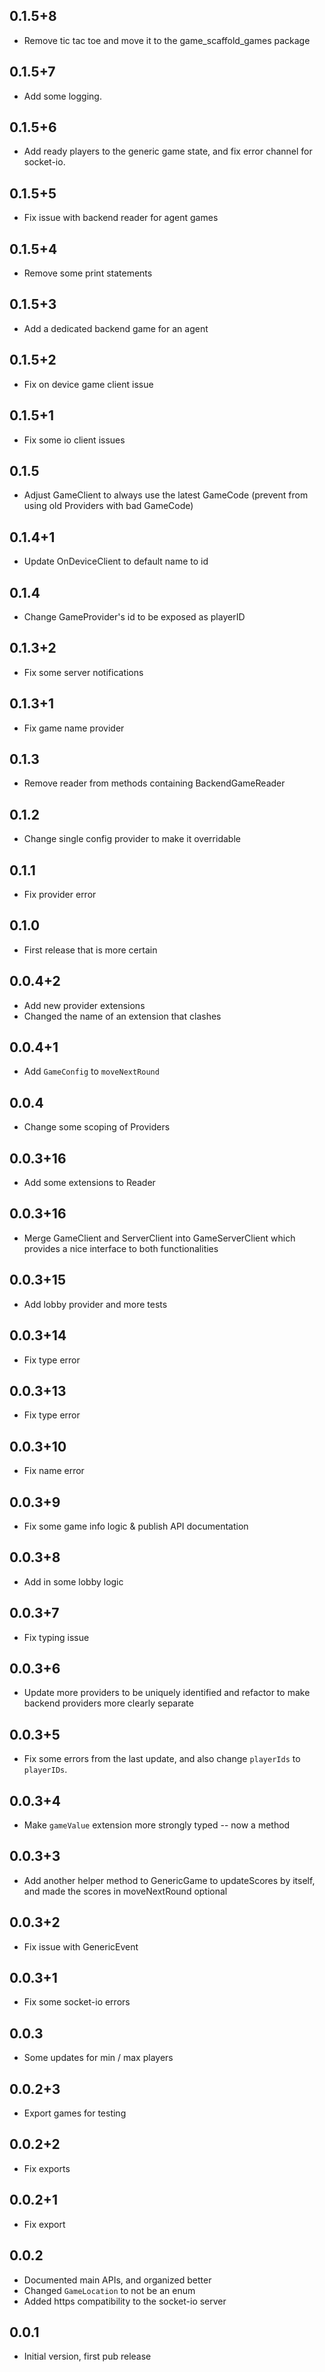 ## 0.1.5+8

- Remove tic tac toe and move it to the game_scaffold_games package
  
## 0.1.5+7

- Add some logging.

## 0.1.5+6

- Add ready players to the generic game state, and fix error channel for socket-io.

## 0.1.5+5

- Fix issue with backend reader for agent games

## 0.1.5+4

- Remove some print statements

## 0.1.5+3

- Add a dedicated backend game for an agent

## 0.1.5+2

- Fix on device game client issue
  
## 0.1.5+1

- Fix some io client issues

## 0.1.5

- Adjust GameClient to always use the latest GameCode (prevent from using old Providers with bad GameCode)

## 0.1.4+1

- Update OnDeviceClient to default name to id
  
## 0.1.4

- Change GameProvider's id to be exposed as playerID

## 0.1.3+2

- Fix some server notifications
  
## 0.1.3+1

- Fix game name provider

## 0.1.3

- Remove reader from methods containing BackendGameReader

## 0.1.2

- Change single config provider to make it overridable
  
## 0.1.1

- Fix provider error
  
## 0.1.0

- First release that is more certain

## 0.0.4+2

- Add new provider extensions
- Changed the name of an extension that clashes
  
## 0.0.4+1

- Add `GameConfig` to `moveNextRound`
  
## 0.0.4

- Change some scoping of Providers

## 0.0.3+16

- Add some extensions to Reader

## 0.0.3+16

- Merge GameClient and ServerClient into GameServerClient which provides a nice interface to both functionalities
  
## 0.0.3+15

- Add lobby provider and more tests

## 0.0.3+14

- Fix type error
  
## 0.0.3+13

- Fix type error
  
## 0.0.3+10

- Fix name error
  
## 0.0.3+9

- Fix some game info logic & publish API documentation
  
## 0.0.3+8

- Add in some lobby logic

## 0.0.3+7

- Fix typing issue

## 0.0.3+6

- Update more providers to be uniquely identified and refactor to make backend providers more clearly separate

## 0.0.3+5

- Fix some errors from the last update, and also change `playerIds` to `playerIDs`.
  
## 0.0.3+4

- Make `gameValue` extension more strongly typed -- now a method

## 0.0.3+3

- Add another helper method to GenericGame to updateScores by itself, and made the scores in moveNextRound optional

## 0.0.3+2

- Fix issue with GenericEvent

## 0.0.3+1

- Fix some socket-io errors

## 0.0.3

- Some updates for min / max players

## 0.0.2+3

- Export games for testing

## 0.0.2+2

- Fix exports
  
## 0.0.2+1

- Fix export

## 0.0.2

- Documented main APIs, and organized better
- Changed `GameLocation` to not be an enum
- Added https compatibility to the socket-io server

## 0.0.1

- Initial version, first pub release
